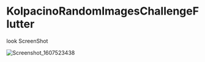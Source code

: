 # KolpacinoRandomImagesChallengeFlutter

look ScreenShot

![Screenshot_1607523438](https://user-images.githubusercontent.com/45129432/101643194-eb9c2c80-3a44-11eb-8347-cb41d5f4f4e5.png)
